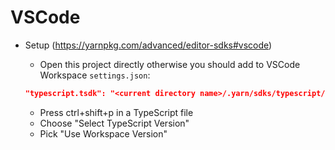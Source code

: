 # VSCode

- Setup (<https://yarnpkg.com/advanced/editor-sdks#vscode>)

  - Open this project directly otherwise you should add to VSCode Workspace `settings.json`:

  ```json
  "typescript.tsdk": "<current directory name>/.yarn/sdks/typescript/lib"
  ```

  - Press ctrl+shift+p in a TypeScript file
  - Choose "Select TypeScript Version"
  - Pick "Use Workspace Version"
